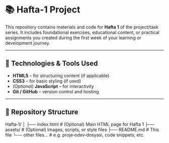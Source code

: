 # 📚 Hafta‑1 Project

This repository contains materials and code for **Hafta 1** of the project/task series. It includes foundational exercises, educational content, or practical assignments you created during the first week of your learning or development journey.

---

## 🧪 Technologies & Tools Used

- **HTML5** – for structuring content (if applicable)
- **CSS3** – for basic styling (if used)
- *(Optional)* **JavaScript** – for interactivity
- **Git / GitHub** – version control and hosting

---

## 📂 Repository Structure

Hafta‑1/
│
├── index.html # (Optional) Main HTML page for Hafta 1
├── assets/ # (Optional) Images, scripts, or style files
├── README.md # This file
└── other files… # e.g. proje‑odev‑dosyasi, code snippets, etc.

